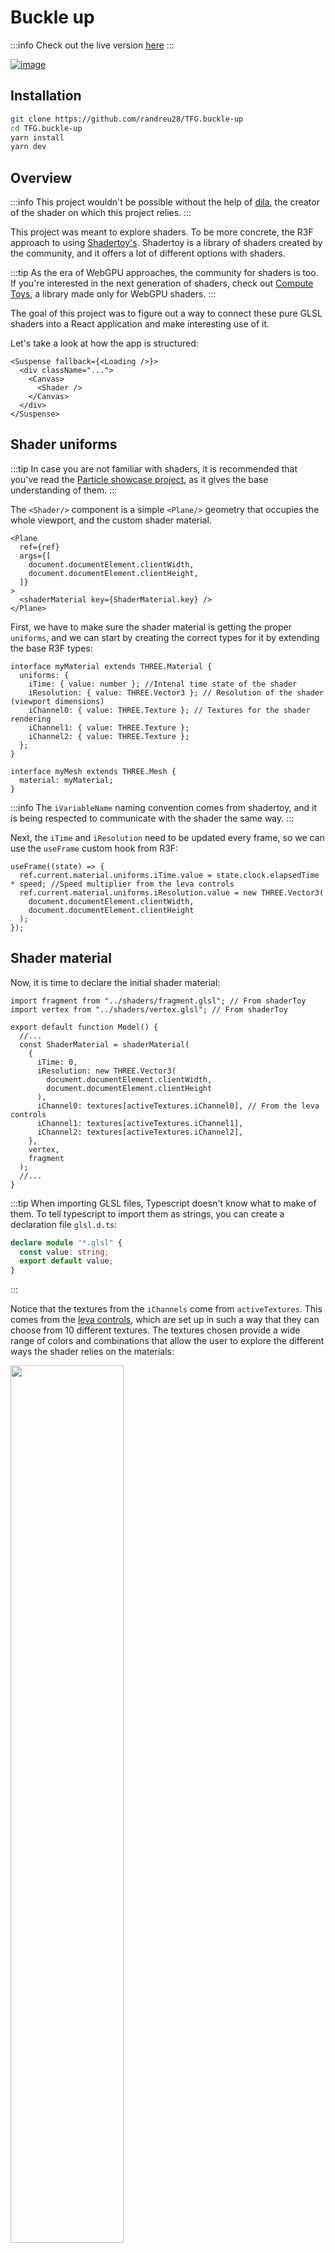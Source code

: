 # Buckle up

:::info
Check out the live version [here](http://tfg-buckle-up.vercel.app/)
:::

[![image](/img/buckleUp.png)](http://tfg-buckle-up.vercel.app/)

## Installation

```bash
git clone https://github.com/randreu28/TFG.buckle-up
cd TFG.buckle-up
yarn install
yarn dev
```

## Overview

:::info
This project wouldn't be possible without the help of [dila](https://www.shadertoy.com/user/dila), the creator of the shader on which this project relies.
:::

This project was meant to explore shaders. To be more concrete, the R3F approach to using [Shadertoy's](https://www.shadertoy.com/). Shadertoy is a library of shaders created by the community, and it offers a lot of different options with shaders.

:::tip
As the era of WebGPU approaches, the community for shaders is too. If you're interested in the next generation of shaders, check out [Compute Toys](https://compute.toys/), a library made only for WebGPU shaders.
:::

The goal of this project was to figure out a way to connect these pure GLSL shaders into a React application and make interesting use of it.

Let's take a look at how the app is structured:

```tsx title="/src/App.tsx"
<Suspense fallback={<Loading />}>
  <div className="...">
    <Canvas>
      <Shader />
    </Canvas>
  </div>
</Suspense>
```

## Shader uniforms

:::tip
In case you are not familiar with shaders, it is recommended that you've read the [Particle showcase project](/docs/projects/particle-showcase/shader), as it gives the base understanding of them.
:::

The `<Shader/>` component is a simple `<Plane/>` geometry that occupies the whole viewport, and the custom shader material.

```tsx title="/src/components/Shader.tsx"
<Plane
  ref={ref}
  args={[
    document.documentElement.clientWidth,
    document.documentElement.clientHeight,
  ]}
>
  <shaderMaterial key={ShaderMaterial.key} />
</Plane>
```

First, we have to make sure the shader material is getting the proper `uniforms`, and we can start by creating the correct types for it by extending the base R3F types:

```tsx
interface myMaterial extends THREE.Material {
  uniforms: {
    iTime: { value: number }; //Intenal time state of the shader
    iResolution: { value: THREE.Vector3 }; // Resolution of the shader (viewport dimensions)
    iChannel0: { value: THREE.Texture }; // Textures for the shader rendering
    iChannel1: { value: THREE.Texture };
    iChannel2: { value: THREE.Texture };
  };
}

interface myMesh extends THREE.Mesh {
  material: myMaterial;
}
```

:::info
The `iVariableName` naming convention comes from shadertoy, and it is being respected to communicate with the shader the same way.
:::

Next, the `iTime` and `iResolution` need to be updated every frame, so we can use the `useFrame` custom hook from R3F:

```tsx
useFrame((state) => {
  ref.current.material.uniforms.iTime.value = state.clock.elapsedTime * speed; //Speed multiplier from the leva controls
  ref.current.material.uniforms.iResolution.value = new THREE.Vector3(
    document.documentElement.clientWidth,
    document.documentElement.clientHeight
  );
});
```

## Shader material

Now, it is time to declare the initial shader material:

```tsx
import fragment from "../shaders/fragment.glsl"; // From shaderToy
import vertex from "../shaders/vertex.glsl"; // From shaderToy

export default function Model() {
  //...
  const ShaderMaterial = shaderMaterial(
    {
      iTime: 0,
      iResolution: new THREE.Vector3(
        document.documentElement.clientWidth,
        document.documentElement.clientHeight
      ),
      iChannel0: textures[activeTextures.iChannel0], // From the leva controls
      iChannel1: textures[activeTextures.iChannel1],
      iChannel2: textures[activeTextures.iChannel2],
    },
    vertex,
    fragment
  );
  //...
}
```

:::tip
When importing GLSL files, Typescript doesn't know what to make of them. To tell typescript to import them as strings, you can create a declaration file `glsl.d.ts`:

```ts title="glsl.d.ts"
declare module "*.glsl" {
  const value: string;
  export default value;
}
```

:::

Notice that the textures from the `iChannels` come from `activeTextures`. This comes from the [leva controls](/docs/common-libraries#leva-controls), which are set up in such a way that they can choose from 10 different textures. The textures chosen provide a wide range of colors and combinations that allow the user to explore the different ways the shader relies on the materials:

<img src="/img/buckleUpTextures.jpg"  width="60%"/>

## Presets

The leva controls presets offer the user the possibility to interchange between the textures, but there are some presets that the user could select.

```tsx
const [activeTextures, setActiveTextures] = useControls("Textures", () => ({
  //highlight-start
  iChannel0: {
    value: 0,
    options: textureControlOptions, //The list of materials
  },
  iChannel1: {
    value: 2,
    options: textureControlOptions,
  },
  iChannel2: {
    value: 0,
    options: textureControlOptions,
  },
  //highlight-end
}));
```

This already gives the user the ability to get all the combinations possible, but we'd like to create specific combination presets for the users to see:

```tsx
const [activeTextures, setActiveTextures] = useControls("Textures", () => ({
  iChannel0: {
    value: 0,
    options: textureControlOptions,
  },
  iChannel1: {
    value: 2,
    options: textureControlOptions,
  },
  iChannel2: {
    value: 0,
    options: textureControlOptions,
  },
  //highlight-start
  1: buttonGroup({
    label: "Presets",
    opts: {
      Hell: () => {
        setActiveTextures({ iChannel0: 0, iChannel1: 6, iChannel2: 0 });
      },
      Christmas: () => {
        setActiveTextures({ iChannel0: 6, iChannel1: 1, iChannel2: 0 });
      },
      Ghost: () => {
        setActiveTextures({ iChannel0: 0, iChannel1: 2, iChannel2: 0 });
      },
    },
  }),

  2: buttonGroup({
    label: "Presets 2",
    opts: {
      Purpule: () => {
        setActiveTextures({ iChannel0: 7, iChannel1: 10, iChannel2: 5 });
      },
      Metal: () => {
        setActiveTextures({ iChannel0: 0, iChannel1: 4, iChannel2: 9 });
      },
      Nightmare: () => {
        setActiveTextures({ iChannel0: 0, iChannel1: 0, iChannel2: 4 });
      },
    },
  }),
  //highlight-end
}));
```

This way, the user can have a set of predefined texture combinations easily with the click of a button.